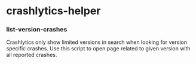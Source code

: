 # crashlytics-helper

### list-version-crashes
Crashlytics only show limited versions in search when looking for version specific crashes. Use this script to open page related to given version with all reported crashes.

